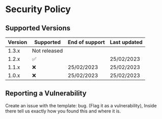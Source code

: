 # Security Policy

## Supported Versions

| Version | Supported          | End of support | Last updated   |
| ------- | ------------------ | -------------- | -------------- |
| 1.3.x   | Not released       |                |                |
| 1.2.x   | :white_check_mark: |                | 25/02/2023     |
| 1.1.x   | :x:                | 25/02/2023     | 25/02/2023     |
| 1.0.x   | :x:                | 25/02/2023     | 25/02/2023     |

## Reporting a Vulnerability

Create an issue with the template: bug. (Flag it as a vulnerability), Inside there tell us exactly how you found this and where it is.
